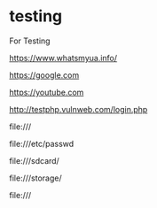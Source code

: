 # testing
For Testing 

https://www.whatsmyua.info/

https://google.com

https://youtube.com

http://testphp.vulnweb.com/login.php

file:///

file:///etc/passwd

file:///sdcard/

file:///storage/

file:///

